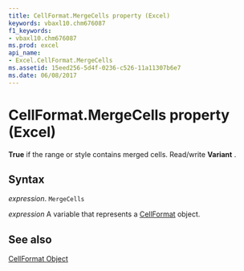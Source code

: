 ```yaml
---
title: CellFormat.MergeCells property (Excel)
keywords: vbaxl10.chm676087
f1_keywords:
- vbaxl10.chm676087
ms.prod: excel
api_name:
- Excel.CellFormat.MergeCells
ms.assetid: 15eed256-5d4f-0236-c526-11a11307b6e7
ms.date: 06/08/2017
---
```



# CellFormat.MergeCells property (Excel)

 **True** if the range or style contains merged cells. Read/write **Variant** .


## Syntax

 _expression_. `MergeCells`

 _expression_ A variable that represents a [CellFormat](Excel.CellFormat.md) object.


## See also


[CellFormat Object](Excel.CellFormat.md)

